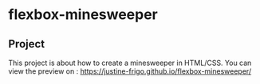 # flexbox-minesweeper

## Project

This project is about how to create a minesweeper in HTML/CSS. You can view the preview on : https://justine-frigo.github.io/flexbox-minesweeper/
